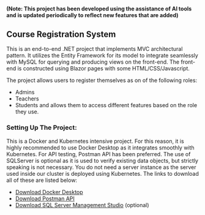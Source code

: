 #### (Note: This project has been developed using the assistance of AI tools and is updated periodically to reflect new features that are added)

## Course Registration System
This is an end-to-end .NET project that implements MVC architectural pattern. It utilizes the Entity Framework for its model to integrate seamlessly with MySQL for querying and producing views on the front-end. The front-end is constructed using Blazor pages with some HTML/CSS/Javascript.

The project allows users to register themselves as on of the following roles:
- Admins
- Teachers
- Students
and allows them to access different features based on the role they use.

### Setting Up The Project:
This is a Docker and Kubernetes intensive project. For this reason, it is highly recommended to use Docker Desktop as it integrates smoothly with Kubernetes. For API testing, Postman API has been preferred. The use of SQLServer is optional as it is used to verify existing data objects, but strictly speaking is not necessary. You do not need a server instance as the server used inside our cluster is deployed using Kubernetes. The links to download all of these are listed below:
- [Download Docker Desktop](https://www.docker.com/products/docker-desktop/)
- [Download Postman API](https://www.postman.com/downloads/)
- [Download SQL Server Management Studio](https://learn.microsoft.com/en-us/sql/ssms/download-sql-server-management-studio-ssms?view=sql-server-ver16) (optional)
